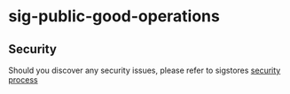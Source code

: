 # sig-public-good-operations

## Security

Should you discover any security issues, please refer to sigstores [security
process](https://github.com/sigstore/community/blob/main/SECURITY.md)
